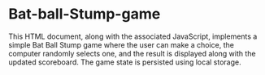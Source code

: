 # Bat-ball-Stump-game
This HTML document, along with the associated JavaScript, implements a simple Bat Ball Stump game where the user can make a choice, the computer randomly selects one, and the result is displayed along with the updated scoreboard. The game state is persisted using local storage.
